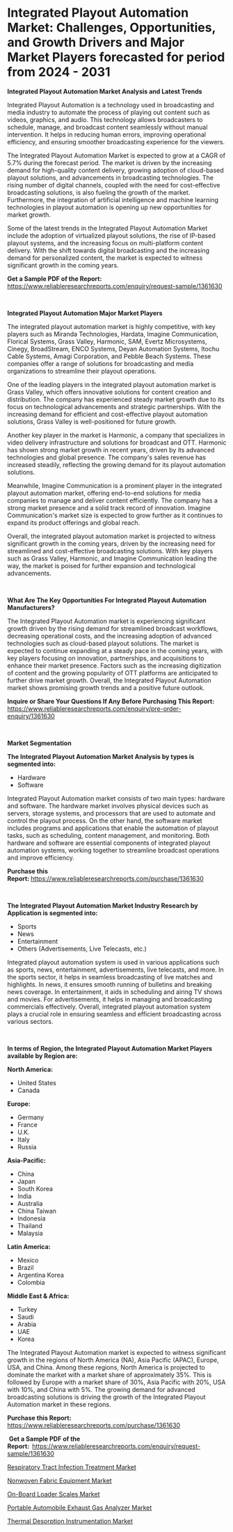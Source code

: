<p><h1>Integrated Playout Automation Market: Challenges, Opportunities, and Growth Drivers and Major Market Players forecasted for period from 2024 - 2031</h1></p><p><strong>Integrated Playout Automation Market Analysis and Latest Trends</strong></p>
<p><p>Integrated Playout Automation is a technology used in broadcasting and media industry to automate the process of playing out content such as videos, graphics, and audio. This technology allows broadcasters to schedule, manage, and broadcast content seamlessly without manual intervention. It helps in reducing human errors, improving operational efficiency, and ensuring smoother broadcasting experience for the viewers.</p><p>The Integrated Playout Automation Market is expected to grow at a CAGR of 5.7% during the forecast period. The market is driven by the increasing demand for high-quality content delivery, growing adoption of cloud-based playout solutions, and advancements in broadcasting technologies. The rising number of digital channels, coupled with the need for cost-effective broadcasting solutions, is also fueling the growth of the market. Furthermore, the integration of artificial intelligence and machine learning technologies in playout automation is opening up new opportunities for market growth.</p><p>Some of the latest trends in the Integrated Playout Automation Market include the adoption of virtualized playout solutions, the rise of IP-based playout systems, and the increasing focus on multi-platform content delivery. With the shift towards digital broadcasting and the increasing demand for personalized content, the market is expected to witness significant growth in the coming years.</p></p>
<p><strong>Get a Sample PDF of the Report:&nbsp;</strong> <a href="https://www.reliableresearchreports.com/enquiry/request-sample/1361630">https://www.reliableresearchreports.com/enquiry/request-sample/1361630</a></p>
<p>&nbsp;</p>
<p><strong>Integrated Playout Automation Major Market Players</strong></p>
<p><p>The integrated playout automation market is highly competitive, with key players such as Miranda Technologies, Hardata, Imagine Communication, Florical Systems, Grass Valley, Harmonic, SAM, Evertz Microsystems, Cinegy, BroadStream, ENCO Systems, Deyan Automation Systems, Itochu Cable Systems, Amagi Corporation, and Pebble Beach Systems. These companies offer a range of solutions for broadcasting and media organizations to streamline their playout operations.</p><p>One of the leading players in the integrated playout automation market is Grass Valley, which offers innovative solutions for content creation and distribution. The company has experienced steady market growth due to its focus on technological advancements and strategic partnerships. With the increasing demand for efficient and cost-effective playout automation solutions, Grass Valley is well-positioned for future growth.</p><p>Another key player in the market is Harmonic, a company that specializes in video delivery infrastructure and solutions for broadcast and OTT. Harmonic has shown strong market growth in recent years, driven by its advanced technologies and global presence. The company's sales revenue has increased steadily, reflecting the growing demand for its playout automation solutions.</p><p>Meanwhile, Imagine Communication is a prominent player in the integrated playout automation market, offering end-to-end solutions for media companies to manage and deliver content efficiently. The company has a strong market presence and a solid track record of innovation. Imagine Communication's market size is expected to grow further as it continues to expand its product offerings and global reach.</p><p>Overall, the integrated playout automation market is projected to witness significant growth in the coming years, driven by the increasing need for streamlined and cost-effective broadcasting solutions. With key players such as Grass Valley, Harmonic, and Imagine Communication leading the way, the market is poised for further expansion and technological advancements.</p></p>
<p>&nbsp;</p>
<p><strong>What Are The Key Opportunities For Integrated Playout Automation Manufacturers?</strong></p>
<p><p>The Integrated Playout Automation market is experiencing significant growth driven by the rising demand for streamlined broadcast workflows, decreasing operational costs, and the increasing adoption of advanced technologies such as cloud-based playout solutions. The market is expected to continue expanding at a steady pace in the coming years, with key players focusing on innovation, partnerships, and acquisitions to enhance their market presence. Factors such as the increasing digitization of content and the growing popularity of OTT platforms are anticipated to further drive market growth. Overall, the Integrated Playout Automation market shows promising growth trends and a positive future outlook.</p></p>
<p><strong>Inquire or Share Your Questions If Any Before Purchasing This Report:</strong> <a href="https://www.reliableresearchreports.com/enquiry/pre-order-enquiry/1361630">https://www.reliableresearchreports.com/enquiry/pre-order-enquiry/1361630</a></p>
<p>&nbsp;</p>
<p><strong>Market Segmentation</strong></p>
<p><strong>The Integrated Playout Automation Market Analysis by types is segmented into:</strong></p>
<p><ul><li>Hardware</li><li>Software</li></ul></p>
<p><p>Integrated Playout Automation market consists of two main types: hardware and software. The hardware market involves physical devices such as servers, storage systems, and processors that are used to automate and control the playout process. On the other hand, the software market includes programs and applications that enable the automation of playout tasks, such as scheduling, content management, and monitoring. Both hardware and software are essential components of integrated playout automation systems, working together to streamline broadcast operations and improve efficiency.</p></p>
<p><strong>Purchase this Report:&nbsp;</strong><a href="https://www.reliableresearchreports.com/purchase/1361630">https://www.reliableresearchreports.com/purchase/1361630</a></p>
<p>&nbsp;</p>
<p><strong>The Integrated Playout Automation Market Industry Research by Application is segmented into:</strong></p>
<p><ul><li>Sports</li><li>News</li><li>Entertainment</li><li>Others (Advertisements, Live Telecasts, etc.)</li></ul></p>
<p><p>Integrated playout automation system is used in various applications such as sports, news, entertainment, advertisements, live telecasts, and more. In the sports sector, it helps in seamless broadcasting of live matches and highlights. In news, it ensures smooth running of bulletins and breaking news coverage. In entertainment, it aids in scheduling and airing TV shows and movies. For advertisements, it helps in managing and broadcasting commercials effectively. Overall, integrated playout automation system plays a crucial role in ensuring seamless and efficient broadcasting across various sectors.</p></p>
<p>&nbsp;</p>
<p><strong>In terms of Region, the Integrated Playout Automation Market Players available by Region are:</strong></p>
<p>
    <p> <strong> North America: </strong>
        <ul>
            <li>United States</li>
            <li>Canada</li>
        </ul>
        </p> 
    <p> <strong> Europe: </strong>
        <ul>
            <li>Germany</li>
            <li>France</li>
            <li>U.K.</li>
            <li>Italy</li>
            <li>Russia</li>
        </ul>
        </p> 
    <p> <strong> Asia-Pacific: </strong>
        <ul>
            <li>China</li>
            <li>Japan</li>
            <li>South Korea</li>
            <li>India</li>
            <li>Australia</li>
            <li>China Taiwan</li>
            <li>Indonesia</li>
            <li>Thailand</li>
            <li>Malaysia</li>
        </ul>
        </p> 
    <p> <strong> Latin America: </strong>
        <ul>
            <li>Mexico</li>
            <li>Brazil</li>
            <li>Argentina Korea</li>
            <li>Colombia</li>
        </ul>
        </p> 
    <p> <strong> Middle East & Africa: </strong>
        <ul>
            <li>Turkey</li>
            <li>Saudi</li>
            <li>Arabia</li>
            <li>UAE</li>
            <li>Korea</li>
        </ul>
    </p>
    </p>
<p><p>The Integrated Playout Automation market is expected to witness significant growth in the regions of North America (NA), Asia Pacific (APAC), Europe, USA, and China. Among these regions, North America is projected to dominate the market with a market share of approximately 35%. This is followed by Europe with a market share of 30%, Asia Pacific with 20%, USA with 10%, and China with 5%. The growing demand for advanced broadcasting solutions is driving the growth of the Integrated Playout Automation market in these regions.</p></p>
<p><strong>Purchase this Report: </strong><a href="https://www.reliableresearchreports.com/purchase/1361630">https://www.reliableresearchreports.com/purchase/1361630</a></p>
<p>&nbsp;<strong>Get a Sample PDF of the Report:&nbsp;&nbsp;</strong><a href="https://www.reliableresearchreports.com/enquiry/request-sample/1361630">https://www.reliableresearchreports.com/enquiry/request-sample/1361630</a></p>
<p><strong></strong></p>
<p><p><a href="https://github.com/arionmp/Market-Research-Report-List-1/blob/main/respiratory-tract-infection-treatment-market.md">Respiratory Tract Infection Treatment Market</a></p><p><a href="https://medium.com/@joanacasper19/nonwoven-fabric-equipment-market-competitive-analysis-market-trends-and-forecast-to-2031-0a946c5cc3e6">Nonwoven Fabric Equipment Market</a></p><p><a href="https://medium.com/@joanacasper19/on-board-loader-scales-market-trends-forecast-and-competitive-analysis-to-2031-464bda0ab488">On-Board Loader Scales Market</a></p><p><a href="https://medium.com/@fosterfahey1016/portable-automobile-exhaust-gas-analyzer-market-size-cagr-trends-2024-2030-a1e51ac408ed">Portable Automobile Exhaust Gas Analyzer Market</a></p><p><a href="https://medium.com/@fosterfahey1016/thermal-desorption-instrumentation-market-the-key-to-successful-business-strategy-forecast-till-687ac35d062f">Thermal Desorption Instrumentation Market</a></p></p>
